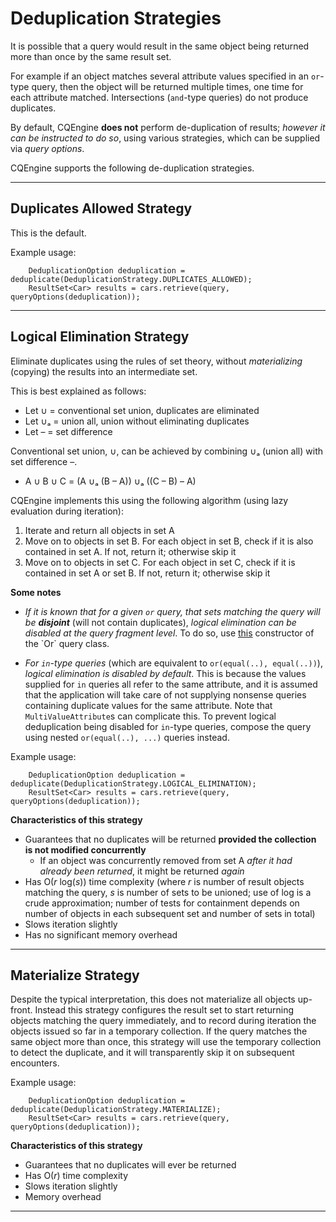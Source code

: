 # Deduplication Strategies #

It is possible that a query would result in the same object being returned more than once by the same result set.

For example if an object matches several attribute values specified in an `or`-type query, then the object will be returned multiple times, one time for each attribute matched. Intersections (`and`-type queries) do not produce duplicates.

By default, CQEngine **does not** perform de-duplication of results; _however it can be instructed to do so_, using various strategies, which can be supplied via _query options_.

CQEngine supports the following de-duplication strategies.




---


## Duplicates Allowed Strategy ##

This is the default.

Example usage:
```
    DeduplicationOption deduplication = deduplicate(DeduplicationStrategy.DUPLICATES_ALLOWED);
    ResultSet<Car> results = cars.retrieve(query, queryOptions(deduplication));
```


---


## Logical Elimination Strategy ##

Eliminate duplicates using the rules of set theory, without _materializing_ (copying) the results into an intermediate set.

This is best explained as follows:

  * Let ∪ = conventional set union, duplicates are eliminated
  * Let ∪ₐ = union all, union without eliminating duplicates
  * Let – = set difference

Conventional set union, ∪, can be achieved by combining ∪ₐ (union all) with set difference –.

  * A ∪ B ∪ C = (A ∪ₐ (B – A)) ∪ₐ ((C – B) – A)

CQEngine implements this using the following algorithm (using lazy evaluation during iteration):

  1. Iterate and return all objects in set A
  1. Move on to objects in set B. For each object in set B, check if it is also contained in set A. If not, return it; otherwise skip it
  1. Move on to objects in set C. For each object in set C, check if it is contained in set A or set B. If not, return it; otherwise skip it

**Some notes**

  * _If it is known that for a given `or` query, that sets matching the query will be **disjoint**_ (will not contain duplicates), _logical elimination can be disabled at the query fragment level_. To do so, use [this](http://htmlpreview.github.io/?http://raw.githubusercontent.com/npgall/cqengine/master/documentation/javadoc/apidocs/com/googlecode/cqengine/query/logical/Or.html#Or(java.util.Collection,%20boolean)) constructor of the `Or` query class.

  * _For `in`-type queries_ (which are equivalent to `or(equal(..), equal(..))`), _logical elimination is disabled by default_. This is because the values supplied for `in` queries all refer to the same attribute, and it is assumed that the application will take care of not supplying nonsense queries containing duplicate values for the same attribute. Note that `MultiValueAttribute`s can complicate this. To prevent logical deduplication being disabled for `in`-type queries, compose the query using nested `or(equal(..), ...)` queries instead.

Example usage:
```
    DeduplicationOption deduplication = deduplicate(DeduplicationStrategy.LOGICAL_ELIMINATION);
    ResultSet<Car> results = cars.retrieve(query, queryOptions(deduplication));
```

**Characteristics of this strategy**

  * Guarantees that no duplicates will be returned **provided the collection is not modified concurrently**
    * If an object was concurrently removed from set A _after it had already been returned_, it might be returned _again_
  * Has O(_r_ log(_s_)) time complexity (where _r_ is number of result objects matching the query, _s_ is number of sets to be unioned; use of log is a crude approximation; number of tests for containment depends on number of objects in each subsequent set and number of sets in total)
  * Slows iteration slightly
  * Has no significant memory overhead


---


## Materialize Strategy ##

Despite the typical interpretation, this does not materialize all objects up-front. Instead this strategy configures the result set to start returning objects matching the query immediately, and to record during iteration the objects issued so far in a temporary collection. If the query matches the same object more than once, this strategy will use the temporary collection to detect the duplicate, and it will transparently skip it on subsequent encounters.

Example usage:
```
    DeduplicationOption deduplication = deduplicate(DeduplicationStrategy.MATERIALIZE);
    ResultSet<Car> results = cars.retrieve(query, queryOptions(deduplication));
```

**Characteristics of this strategy**

  * Guarantees that no duplicates will ever be returned
  * Has O(_r_) time complexity
  * Slows iteration slightly
  * Memory overhead


---
